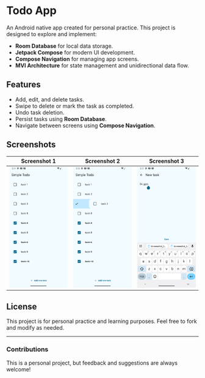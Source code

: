 # Todo App

An Android native app created for personal practice. This project is designed to explore and implement:

- **Room Database** for local data storage.
- **Jetpack Compose** for modern UI development.
- **Compose Navigation** for managing app screens.
- **MVI Architecture** for state management and unidirectional data flow.

## Features

- Add, edit, and delete tasks.
- Swipe to delete or mark the task as completed.
- Undo task deletion.
- Persist tasks using **Room Database**.
- Navigate between screens using **Compose Navigation**.

## Screenshots

| Screenshot 1 | Screenshot 2 | Screenshot 3 |
|-------------|-------------|-------------|
| ![Screenshot 1](img/screenshot1.png) | ![Screenshot 2](img/screenshot2.png) | ![Screenshot 3](img/screenshot3.png) |



## License

This project is for personal practice and learning purposes. Feel free to fork and modify as needed.

---

### Contributions

This is a personal project, but feedback and suggestions are always welcome!